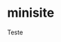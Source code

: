 # minisite
 Teste

<!-- git push origin main -->

<!-- git pull origin main -->

<!-- git reset --hard [sua branch]
git add .
git commit -m "...blablabla"
git push origin [sua branch] -->